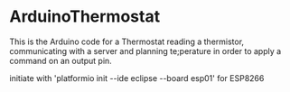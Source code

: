 # ArduinoThermostat
This is the Arduino code for a Thermostat reading a thermistor, communicating with a server and planning te;perature in order to apply a command on an output pin.


initiate with 'platformio init --ide eclipse --board esp01' for ESP8266
